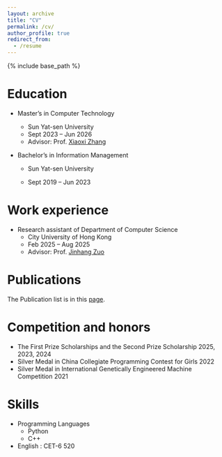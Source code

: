 ```yaml
---
layout: archive
title: "CV"
permalink: /cv/
author_profile: true
redirect_from:
  - /resume
---
```


{% include base_path %}



Education
======
* Master’s in Computer Technology
  * Sun Yat-sen University
  * Sept 2023 – Jun 2026
  * Advisor: Prof. [Xiaoxi Zhang](https://0xxz.github.io/)
* Bachelor’s in Information Management
  
  * Sun Yat-sen University
  
  * Sept 2019 – Jun 2023 
  
    

Work experience
======

* Research assistant of Department of Computer Science
  * City University of Hong Kong
  * Feb 2025 – Aug 2025
  * Advisor: Prof. [Jinhang Zuo](https://jhzuo.github.io/)



Publications
======

The Publication list is in this [page](https://pointera.github.io/publications/).



Competition and honors
======

- The First Prize Scholarships and the Second Prize Scholarship  2025, 2023, 2024
- Silver Medal in China Collegiate Programming Contest for Girls  2022 
- Silver Medal in International Genetically Engineered Machine Competition  2021



Skills  
======

* Programming Languages
  * Python
  * C++
* English : CET-6 520
